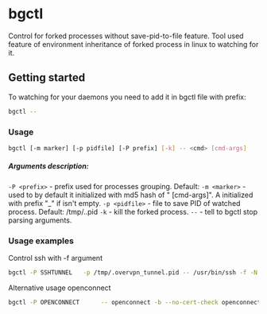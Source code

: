 bgctl
=====

Control for forked processes without save-pid-to-file feature.
Tool used feature of environment inheritance of forked process in linux to watching for it.

Getting started
---------------
To watching for your daemons you need to add it in bgctl file with prefix:
```sh
bgctl -- 
```

### Usage
```sh
bgctl [-m marker] [-p pidfile] [-P prefix] [-k] -- <cmd> [cmd-args]
```

##### Arguments description:
`-P <prefix>`      - prefix used for processes grouping. Default: <empty>
`-m <marker>`      - used to by default it initialized with md5 hash of "<cmd> [cmd-args]".
                     A <marker> initialized with prefix "<prefix>_" if <prefix> isn't empty.
`-p <pidfile>`     - file to save PID of watched process. Default: /tmp/.<marker>.pid
`-k`               - kill the forked process. 
`--`               - tell to bgctl stop parsing arguments.

### Usage examples
Control ssh with -f argument
```sh
bgctl -P SSHTUNNEL   -p /tmp/.overvpn_tunnel.pid -- /usr/bin/ssh -f -N -R 127.0.0.1:10022:10.0.0.5:22 username@192.168.1.1
```

Alternative usage openconnect
```sh
bgctl -P OPENCONNECT      -- openconnect -b --no-cert-check openconnect.mycompany.com 
```

